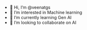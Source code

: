 - 👋 Hi, I’m @veenatgs
- 👀 I’m interested in Machine learning
- 🌱 I’m currently learning Gen AI
- 💞️ I’m looking to collaborate on AI 

<!---
veenatgs/veenatgs is a ✨ special ✨ repository because its `README.md` (this file) appears on your GitHub profile.
You can click the Preview link to take a look at your changes.
--->
